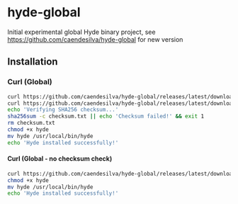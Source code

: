 # hyde-global

Initial experimental global Hyde binary project, see https://github.com/caendesilva/hyde-global for new version

## Installation

### Curl (Global)

```bash
curl https://github.com/caendesilva/hyde-global/releases/latest/download/hyde -Lo hyde
curl https://github.com/caendesilva/hyde-global/releases/latest/download/checksum.txt -Lo checksum.txt
echo 'Verifying SHA256 checksum...'
sha256sum -c checksum.txt || echo 'Checksum failed!' && exit 1
rm checksum.txt
chmod +x hyde
mv hyde /usr/local/bin/hyde
echo 'Hyde installed successfully!'
```

#### Curl (Global - no checksum check)

```bash
curl https://github.com/caendesilva/hyde-global/releases/latest/download/hyde -Lo hyde
chmod +x hyde
mv hyde /usr/local/bin/hyde
echo 'Hyde installed successfully!'
```
